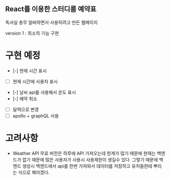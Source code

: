 ## React를 이용한 스터디룸 예약표

독서실 총무 알바하면서 사용하려고 만든 웹페이지

version 1 : 최소의 기능 구현

# 구현 예정

- [-] 현재 시간 표시
- [ ] 현재 시간에 사용자 표시
- [-] 날씨 api를 사용해서 온도 표시
- [-] 예약 취소
- [ ] 달력으로 변경
- [ ] apollo + graphQL 사용

# 고려사항

- Weather API 무료 버전은 하루에 API 가져오는데 한계가 많기 때문에 현재는 백엔드가 없기 때문에 많은 사용자가 사용시 사용제한이 생길수 있다. 그렇기 때문에 백엔드 생성시 백엔드에서 api를 한번 가져와서 데이터를 저장하고 유저들한테 뿌리는 식으로 해야겠다.
